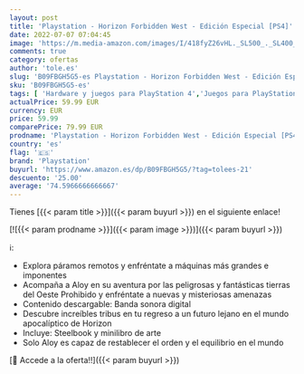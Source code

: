 ```yaml
---
layout: post
title: 'Playstation - Horizon Forbidden West - Edición Especial [PS4]'
date: 2022-07-07 07:04:45
image: 'https://m.media-amazon.com/images/I/418fyZ26vHL._SL500_._SL400_.jpg'
comments: true
category: ofertas
author: 'tole.es'
slug: 'B09FBGH5G5-es Playstation - Horizon Forbidden West - Edición Especial [PS4]'
sku: 'B09FBGH5G5-es'
tags: [ 'Hardware y juegos para PlayStation 4','Juegos para PlayStation 4','Videojuegos','playstation','🇪🇸', ]
actualPrice: 59.99 EUR
currency: EUR
price: 59.99
comparePrice: 79.99 EUR
prodname: 'Playstation - Horizon Forbidden West - Edición Especial [PS4]'
country: 'es'
flag: '🇪🇸'
brand: 'Playstation'
buyurl: 'https://www.amazon.es/dp/B09FBGH5G5/?tag=tolees-21'
descuento: '25.00'
average: '74.5966666666667'
---
```


Tienes [{{< param title >}}]({{< param buyurl >}}) en el siguiente enlace!

[![{{< param prodname >}}]({{< param image >}})]({{< param buyurl >}})

ℹ️:

- Explora páramos remotos y enfréntate a máquinas más grandes e imponentes
- Acompaña a Aloy en su aventura por las peligrosas y fantásticas tierras del Oeste Prohibido y enfréntate a nuevas y misteriosas amenazas
- Contenido descargable: Banda sonora digital
- Descubre increíbles tribus en tu regreso a un futuro lejano en el mundo apocalíptico de Horizon
- Incluye: Steelbook y minilibro de arte
- Solo Aloy es capaz de restablecer el orden y el equilibrio en el mundo

[🛒 Accede a la oferta!!]({{< param buyurl >}})
